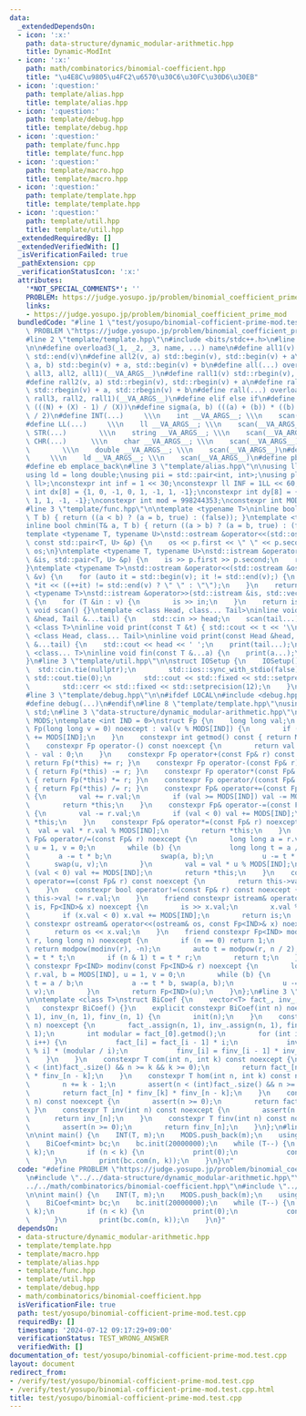 ```yaml
---
data:
  _extendedDependsOn:
  - icon: ':x:'
    path: data-structure/dynamic_modular-arithmetic.hpp
    title: Dynamic-ModInt
  - icon: ':x:'
    path: math/combinatorics/binomial-coefficient.hpp
    title: "\u4E8C\u9805\u4FC2\u6570\u30C6\u30FC\u30D6\u30EB"
  - icon: ':question:'
    path: template/alias.hpp
    title: template/alias.hpp
  - icon: ':question:'
    path: template/debug.hpp
    title: template/debug.hpp
  - icon: ':question:'
    path: template/func.hpp
    title: template/func.hpp
  - icon: ':question:'
    path: template/macro.hpp
    title: template/macro.hpp
  - icon: ':question:'
    path: template/template.hpp
    title: template/template.hpp
  - icon: ':question:'
    path: template/util.hpp
    title: template/util.hpp
  _extendedRequiredBy: []
  _extendedVerifiedWith: []
  _isVerificationFailed: true
  _pathExtension: cpp
  _verificationStatusIcon: ':x:'
  attributes:
    '*NOT_SPECIAL_COMMENTS*': ''
    PROBLEM: https://judge.yosupo.jp/problem/binomial_coefficient_prime_mod
    links:
    - https://judge.yosupo.jp/problem/binomial_coefficient_prime_mod
  bundledCode: "#line 1 \"test/yosupo/binomial-cofficient-prime-mod.test.cpp\"\n#define\
    \ PROBLEM \"https://judge.yosupo.jp/problem/binomial_coefficient_prime_mod\"\n\
    #line 2 \"template/template.hpp\"\n#include <bits/stdc++.h>\n#line 3 \"template/macro.hpp\"\
    \n\n#define overload3(_1, _2, _3, name, ...) name\n#define all1(v) std::begin(v),\
    \ std::end(v)\n#define all2(v, a) std::begin(v), std::begin(v) + a\n#define all3(v,\
    \ a, b) std::begin(v) + a, std::begin(v) + b\n#define all(...) overload3(__VA_ARGS__,\
    \ all3, all2, all1)(__VA_ARGS__)\n#define rall1(v) std::rbegin(v), std::rend(v)\n\
    #define rall2(v, a) std::rbegin(v), std::rbegin(v) + a\n#define rall3(v, a, b)\
    \ std::rbegin(v) + a, std::rbegin(v) + b\n#define rall(...) overload3(__VA_ARGS__,\
    \ rall3, rall2, rall1)(__VA_ARGS__)\n#define elif else if\n#define updiv(N, X)\
    \ (((N) + (X) - 1) / (X))\n#define sigma(a, b) (((a) + (b)) * ((b) - (a) + 1)\
    \ / 2)\n#define INT(...)     \\\n    int __VA_ARGS__; \\\n    scan(__VA_ARGS__)\n\
    #define LL(...)     \\\n    ll __VA_ARGS__; \\\n    scan(__VA_ARGS__)\n#define\
    \ STR(...)        \\\n    string __VA_ARGS__; \\\n    scan(__VA_ARGS__)\n#define\
    \ CHR(...)      \\\n    char __VA_ARGS__; \\\n    scan(__VA_ARGS__)\n#define DOU(...)\
    \        \\\n    double __VA_ARGS__; \\\n    scan(__VA_ARGS__)\n#define LD(...)\
    \     \\\n    ld __VA_ARGS__; \\\n    scan(__VA_ARGS__)\n#define pb push_back\n\
    #define eb emplace_back\n#line 3 \"template/alias.hpp\"\n\nusing ll = long long;\n\
    using ld = long double;\nusing pii = std::pair<int, int>;\nusing pll = std::pair<ll,\
    \ ll>;\nconstexpr int inf = 1 << 30;\nconstexpr ll INF = 1LL << 60;\nconstexpr\
    \ int dx[8] = {1, 0, -1, 0, 1, -1, 1, -1};\nconstexpr int dy[8] = {0, 1, 0, -1,\
    \ 1, 1, -1, -1};\nconstexpr int mod = 998244353;\nconstexpr int MOD = 1e9 + 7;\n\
    #line 3 \"template/func.hpp\"\n\ntemplate <typename T>\ninline bool chmax(T& a,\
    \ T b) { return ((a < b) ? (a = b, true) : (false)); }\ntemplate <typename T>\n\
    inline bool chmin(T& a, T b) { return ((a > b) ? (a = b, true) : (false)); }\n\
    template <typename T, typename U>\nstd::ostream &operator<<(std::ostream &os,\
    \ const std::pair<T, U> &p) {\n    os << p.first << \" \" << p.second;\n    return\
    \ os;\n}\ntemplate <typename T, typename U>\nstd::istream &operator>>(std::istream\
    \ &is, std::pair<T, U> &p) {\n    is >> p.first >> p.second;\n    return is;\n\
    }\ntemplate <typename T>\nstd::ostream &operator<<(std::ostream &os, const std::vector<T>\
    \ &v) {\n    for (auto it = std::begin(v); it != std::end(v);) {\n        os <<\
    \ *it << ((++it) != std::end(v) ? \" \" : \"\");\n    }\n    return os;\n}\ntemplate\
    \ <typename T>\nstd::istream &operator>>(std::istream &is, std::vector<T> &v)\
    \ {\n    for (T &in : v) {\n        is >> in;\n    }\n    return is;\n}\ninline\
    \ void scan() {}\ntemplate <class Head, class... Tail>\ninline void scan(Head\
    \ &head, Tail &...tail) {\n    std::cin >> head;\n    scan(tail...);\n}\ntemplate\
    \ <class T>\ninline void print(const T &t) { std::cout << t << '\\n'; }\ntemplate\
    \ <class Head, class... Tail>\ninline void print(const Head &head, const Tail\
    \ &...tail) {\n    std::cout << head << ' ';\n    print(tail...);\n}\ntemplate\
    \ <class... T>\ninline void fin(const T &...a) {\n    print(a...);\n    exit(0);\n\
    }\n#line 3 \"template/util.hpp\"\n\nstruct IOSetup {\n    IOSetup() {\n      \
    \  std::cin.tie(nullptr);\n        std::ios::sync_with_stdio(false);\n       \
    \ std::cout.tie(0);\n        std::cout << std::fixed << std::setprecision(12);\n\
    \        std::cerr << std::fixed << std::setprecision(12);\n    }\n} IOSetup;\n\
    #line 3 \"template/debug.hpp\"\n\n#ifdef LOCAL\n#include <debug.hpp>\n#else\n\
    #define debug(...)\n#endif\n#line 8 \"template/template.hpp\"\nusing namespace\
    \ std;\n#line 3 \"data-structure/dynamic_modular-arithmetic.hpp\"\n\nvector<int>\
    \ MODS;\ntemplate <int IND = 0>\nstruct Fp {\n    long long val;\n    constexpr\
    \ Fp(long long v = 0) noexcept : val(v % MODS[IND]) {\n        if (val < 0) val\
    \ += MODS[IND];\n    }\n    constexpr int getmod() const { return MODS[IND]; }\n\
    \    constexpr Fp operator-() const noexcept {\n        return val ? MODS[IND]\
    \ - val : 0;\n    }\n    constexpr Fp operator+(const Fp& r) const noexcept {\
    \ return Fp(*this) += r; }\n    constexpr Fp operator-(const Fp& r) const noexcept\
    \ { return Fp(*this) -= r; }\n    constexpr Fp operator*(const Fp& r) const noexcept\
    \ { return Fp(*this) *= r; }\n    constexpr Fp operator/(const Fp& r) const noexcept\
    \ { return Fp(*this) /= r; }\n    constexpr Fp& operator+=(const Fp& r) noexcept\
    \ {\n        val += r.val;\n        if (val >= MODS[IND]) val -= MODS[IND];\n\
    \        return *this;\n    }\n    constexpr Fp& operator-=(const Fp& r) noexcept\
    \ {\n        val -= r.val;\n        if (val < 0) val += MODS[IND];\n        return\
    \ *this;\n    }\n    constexpr Fp& operator*=(const Fp& r) noexcept {\n      \
    \  val = val * r.val % MODS[IND];\n        return *this;\n    }\n    constexpr\
    \ Fp& operator/=(const Fp& r) noexcept {\n        long long a = r.val, b = MODS[IND],\
    \ u = 1, v = 0;\n        while (b) {\n            long long t = a / b;\n     \
    \       a -= t * b;\n            swap(a, b);\n            u -= t * v;\n      \
    \      swap(u, v);\n        }\n        val = val * u % MODS[IND];\n        if\
    \ (val < 0) val += MODS[IND];\n        return *this;\n    }\n    constexpr bool\
    \ operator==(const Fp& r) const noexcept {\n        return this->val == r.val;\n\
    \    }\n    constexpr bool operator!=(const Fp& r) const noexcept {\n        return\
    \ this->val != r.val;\n    }\n    friend constexpr istream& operator>>(istream&\
    \ is, Fp<IND>& x) noexcept {\n        is >> x.val;\n        x.val %= MODS[IND];\n\
    \        if (x.val < 0) x.val += MODS[IND];\n        return is;\n    }\n    friend\
    \ constexpr ostream& operator<<(ostream& os, const Fp<IND>& x) noexcept {\n  \
    \      return os << x.val;\n    }\n    friend constexpr Fp<IND> modpow(const Fp<IND>&\
    \ r, long long n) noexcept {\n        if (n == 0) return 1;\n        if (n < 0)\
    \ return modpow(modinv(r), -n);\n        auto t = modpow(r, n / 2);\n        t\
    \ = t * t;\n        if (n & 1) t = t * r;\n        return t;\n    }\n    friend\
    \ constexpr Fp<IND> modinv(const Fp<IND>& r) noexcept {\n        long long a =\
    \ r.val, b = MODS[IND], u = 1, v = 0;\n        while (b) {\n            long long\
    \ t = a / b;\n            a -= t * b, swap(a, b);\n            u -= t * v, swap(u,\
    \ v);\n        }\n        return Fp<IND>(u);\n    }\n};\n#line 3 \"math/combinatorics/binomial-coefficient.hpp\"\
    \n\ntemplate <class T>\nstruct BiCoef {\n    vector<T> fact_, inv_, finv_;\n \
    \   constexpr BiCoef() {}\n    explicit constexpr BiCoef(int n) noexcept : fact_(n,\
    \ 1), inv_(n, 1), finv_(n, 1) {\n        init(n);\n    }\n    constexpr void init(int\
    \ n) noexcept {\n        fact_.assign(n, 1), inv_.assign(n, 1), finv_.assign(n,\
    \ 1);\n        int modular = fact_[0].getmod();\n        for (int i = 2; i < n;\
    \ i++) {\n            fact_[i] = fact_[i - 1] * i;\n            inv_[i] = -inv_[modular\
    \ % i] * (modular / i);\n            finv_[i] = finv_[i - 1] * inv_[i];\n    \
    \    }\n    }\n    constexpr T com(int n, int k) const noexcept {\n        assert(n\
    \ < (int)fact_.size() && n >= k && k >= 0);\n        return fact_[n] * finv_[k]\
    \ * finv_[n - k];\n    }\n    constexpr T hom(int n, int k) const noexcept {\n\
    \        n += k - 1;\n        assert(n < (int)fact_.size() && n >= k && k >= 0);\n\
    \        return fact_[n] * finv_[k] * finv_[n - k];\n    }\n    constexpr T fact(int\
    \ n) const noexcept {\n        assert(n >= 0);\n        return fact_[n];\n   \
    \ }\n    constexpr T inv(int n) const noexcept {\n        assert(n >= 0);\n  \
    \      return inv_[n];\n    }\n    constexpr T finv(int n) const noexcept {\n\
    \        assert(n >= 0);\n        return finv_[n];\n    }\n};\n#line 5 \"test/yosupo/binomial-cofficient-prime-mod.test.cpp\"\
    \n\nint main() {\n    INT(T, m);\n    MODS.push_back(m);\n    using mint = Fp<0>;\n\
    \    BiCoef<mint> bc;\n    bc.init(20000000);\n    while (T--) {\n        INT(n,\
    \ k);\n        if (n < k) {\n            print(0);\n            continue;\n  \
    \      }\n        print(bc.com(n, k));\n    }\n}\n"
  code: "#define PROBLEM \"https://judge.yosupo.jp/problem/binomial_coefficient_prime_mod\"\
    \n#include \"../../data-structure/dynamic_modular-arithmetic.hpp\"\n#include \"\
    ../../math/combinatorics/binomial-coefficient.hpp\"\n#include \"../../template/template.hpp\"\
    \n\nint main() {\n    INT(T, m);\n    MODS.push_back(m);\n    using mint = Fp<0>;\n\
    \    BiCoef<mint> bc;\n    bc.init(20000000);\n    while (T--) {\n        INT(n,\
    \ k);\n        if (n < k) {\n            print(0);\n            continue;\n  \
    \      }\n        print(bc.com(n, k));\n    }\n}"
  dependsOn:
  - data-structure/dynamic_modular-arithmetic.hpp
  - template/template.hpp
  - template/macro.hpp
  - template/alias.hpp
  - template/func.hpp
  - template/util.hpp
  - template/debug.hpp
  - math/combinatorics/binomial-coefficient.hpp
  isVerificationFile: true
  path: test/yosupo/binomial-cofficient-prime-mod.test.cpp
  requiredBy: []
  timestamp: '2024-07-12 09:17:29+09:00'
  verificationStatus: TEST_WRONG_ANSWER
  verifiedWith: []
documentation_of: test/yosupo/binomial-cofficient-prime-mod.test.cpp
layout: document
redirect_from:
- /verify/test/yosupo/binomial-cofficient-prime-mod.test.cpp
- /verify/test/yosupo/binomial-cofficient-prime-mod.test.cpp.html
title: test/yosupo/binomial-cofficient-prime-mod.test.cpp
---
```

